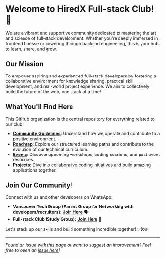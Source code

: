 # Welcome to HiredX Full-stack Club! 🚀

We are a vibrant and supportive community dedicated to mastering the art and science of full-stack development. Whether you're deeply immersed in frontend finesse or powering through backend engineering, this is your hub to learn, share, and grow.

## Our Mission

To empower aspiring and experienced full-stack developers by fostering a collaborative environment for knowledge sharing, practical skill development, and real-world project experience. We aim to collectively build the future of the web, one stack at a time!

## What You'll Find Here

This GitHub organization is the central repository for everything related to our club:

* **[Community Guidelines](https://github.com/HiredX-Fullstack-Club/community-hub)**: Understand how we operate and contribute to a positive environment.
* **[Roadmap](https://github.com/HiredX-Fullstack-Club/roadmap)**: Explore our structured learning paths and contribute to the evolution of our technical curriculum.
* **[Events](https://github.com/HiredX-Fullstack-Club/events)**: Discover upcoming workshops, coding sessions, and past event resources.
* **[Projects](https://github.com/HiredX-Fullstack-Club/projects)**: Dive into collaborative coding initiatives and build amazing applications together.

## Join Our Community!

Connect with us and other developers on WhatsApp:

* **Vancouver Tech Group (Parent Group for Networking with developers/recruiters):** **[Join Here](https://chat.whatsapp.com/GXXSWJBWdnkFElMxwUldIh)** 🗣️
* **Full-stack Club (Study Group):** **[Join Here](https://chat.whatsapp.com/HGVkMnIwiYw2VeF5PAAjqR)** 📱

Let's stack up our skills and build something incredible together! 💡🛠️🌐

---

*Found an issue with this page or want to suggest an improvement? Feel free to open an [issue here](https://github.com/HiredX-Fullstack-Club/.github/issues)!*
